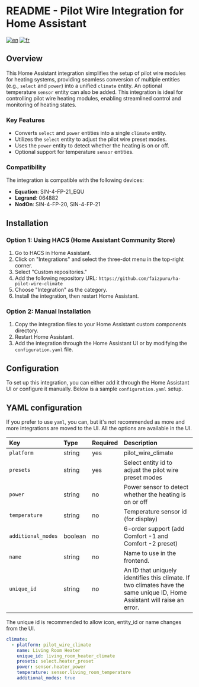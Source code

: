 # README - Pilot Wire Integration for Home Assistant

[![en](https://img.shields.io/badge/lang-en-red.svg)](https://github.com/faizpuru/ha-pilot-wire-climate/blob/master/README.md)
[![fr](https://img.shields.io/badge/lang-fr-blue.svg)](https://github.com/faizpuru/ha-pilot-wire-climate/blob/master/README-fr.md)

## Overview
This Home Assistant integration simplifies the setup of pilot wire modules for heating systems, providing seamless conversion of multiple entities (e.g., `select` and `power`) into a unified `climate` entity. An optional temperature `sensor` entity can also be added. This integration is ideal for controlling pilot wire heating modules, enabling streamlined control and monitoring of heating states.

### Key Features
- Converts `select` and `power` entities into a single `climate` entity.
- Utilizes the `select` entity to adjust the pilot wire preset modes.
- Uses the `power` entity to detect whether the heating is on or off.
- Optional support for temperature `sensor` entities.

### Compatibility
The integration is compatible with the following devices:
- **Equation**: SIN-4-FP-21_EQU
- **Legrand**: 064882
- **NodOn**: SIN-4-FP-20, SIN-4-FP-21

## Installation

### Option 1: Using HACS (Home Assistant Community Store)
1. Go to HACS in Home Assistant.
2. Click on "Integrations" and select the three-dot menu in the top-right corner.
3. Select "Custom repositories."
4. Add the following repository URL: `https://github.com/faizpuru/ha-pilot-wire-climate`
5. Choose "Integration" as the category.
6. Install the integration, then restart Home Assistant.

### Option 2: Manual Installation
1. Copy the integration files to your Home Assistant custom components directory.
2. Restart Home Assistant.
3. Add the integration through the Home Assistant UI or by modifying the `configuration.yaml` file.

## Configuration
To set up this integration, you can either add it through the Home Assistant UI or configure it manually. Below is a sample `configuration.yaml` setup.

## YAML configuration

If you prefer to use `yaml`, you can, but it's not recommended as more and more integrations are moved to the UI. All the options are available in the UI.

| Key                | Type    | Required | Description                                                                                                               |
| :----------------- | :------ | :------- | :------------------------------------------------------------------------------------------------------------------------ |
| `platform`         | string  | yes      | pilot_wire_climate                                                                                                        |
| `presets`          | string  | yes      | Select entity id to adjust the pilot wire preset modes                                                                    |
| `power`            | string  | no       | Power sensor to detect whether the heating is on or off                                                                   |
| `temperature`      | string  | no       | Temperature sensor id (for display)                                                                                       |
| `additional_modes` | boolean | no       | 6-order support (add Comfort -1 and Comfort -2 preset)                                                                    |
| `name`             | string  | no       | Name to use in the frontend.                                                                                              |
| `unique_id`        | string  | no       | An ID that uniquely identifies this climate. If two climates have the same unique ID, Home Assistant will raise an error. |

The unique id is recommended to allow icon, entity_id or name changes from the UI.

```yaml
climate:
  - platform: pilot_wire_climate
    name: Living Room Heater
    unique_id: living_room_heater_climate
    presets: select.heater_preset
    power: sensor.heater_power
    temperature: sensor.living_room_temperature
    additional_modes: true